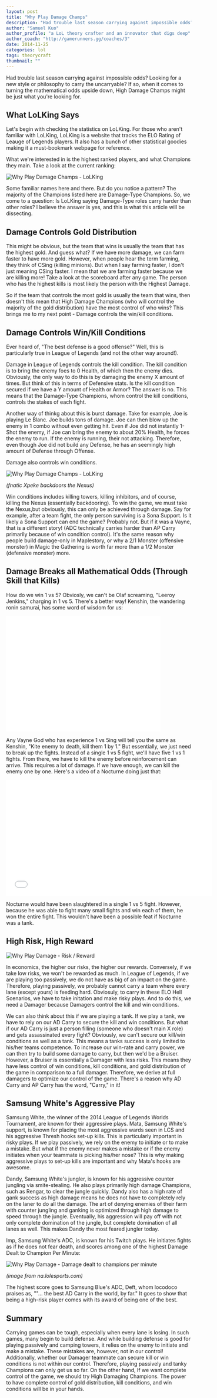 ```yaml
---
layout: post
title: "Why Play Damage Champs"
description: "Had trouble last season carrying against impossible odds? Looking for a new style or philosophy to carry the uncarryable?'"
author: "Samuel Kuo"
author_profile: "a LoL theory crafter and an innovator that digs deep"
author_coach: "http://gamerunners.gg/coaches/3"
date: 2014-11-25
categories: lol
tags: theorycraft
thumbnail: ""
---
```


Had trouble last season carrying against impossible odds? Looking for a new style or philosophy to carry the uncarryable? If so, when it comes to turning the mathematical odds upside down, High Damage Champs might be just what you're looking for.

## What LoLKing Says

Let's begin with checking the statistics on LoLKing. For those who aren't familiar with LoLKing, LoLKing is a website that tracks the ELO Rating of Leauge of Legends players. It also has a bunch of other statistical goodies making it a must-bookmark webpage for reference. 

What we're interested in is the highest ranked players, and what Champions they main. Take a look at the current ranking:

![Why Play Damage Champs - LoLKing](/images/content/damage-lolking.png)

Some familiar names here and there. But do you notice a pattern? The majority of the Champions listed here are Damage-Type Champions. So, we come to a question: Is LoLKing saying Damage-Type roles carry harder than other roles? I believe the answer is yes, and this is what this article will be dissecting. 

## Damage Controls Gold Distribution

This might be obvious, but the team that wins is usually the team that has the highest gold. And guess what? If we have more damage, we can farm faster to have more gold. However, when people hear the term farming, they think of CSing (killing minions). But when I say farming faster, I don't just meaning CSing faster. I mean that we are farming faster because we are killing more! Take a look at the scoreboard after any game. The person who has the highest kills is most likely the person with the Highest Damage. 

So if the team that controls the most gold is usually the team that wins, then doesn't this mean that High Damage Champions (who will control the majority of the gold distribution) have the most control of who wins? This brings me to my next point - Damage controls the win/kill conditions.

## Damage Controls Win/Kill Conditions

Ever heard of, "The best defense is a good offense?" Well, this is particularly true in League of Legends (and not the other way around!). 

Damage in League of Legends controls the kill condition. The kill condition is to bring the enemy foes to 0 Health, of which then the enemy dies. Obviously, the only way to do this is by damaging the enemy X amount of times. But think of this in terms of Defensive stats. Is the kill condition secured if we have a Y amount of Health or Armor? The answer is no. This means that the Damage-Type Champions, whom control the kill conditions, controls the stakes of each fight. 

Another way of thinkg about this is burst damage. Take for example, Joe is playing Le Blanc. Joe builds tons of damage. Joe can then blow up the enemy in 1 combo without even getting hit.  Even if Joe did not instantly 1-Shot the enemy, if Joe can bring the enemy to about 20% Health, he forces the enemy to run. If the enemy is running, their not attacking. Therefore, even though Joe did not build any Defense, he has an seemingly high amount of Defense through Offense.

Damage also controls win conditions. 

![Why Play Damage Champs - LoLKing](/images/content/damage-fnatic-xpeke.jpg)

*(fnatic Xpeke backdoors the Nexus)*

Win conditions includes killing towers, killing inhibitors, and of course, killing the Nexus (essentially backdooring). To win the game, we must take the Nexus,but obviously, this can only be achieved through damage. Say for example, after a team fight, the only person surviving is a Sona Support. Is it likely a Sona Support can end the game? Probably not. But if it was a Vayne, that is a different story! (ADC technically carries harder than AP Carry primarily because of win condition control). It's the same reason why people build damage-only in Maplestory, or why a 2/1 Monster (offensive monster) in Magic the Gathering is worth far more than a 1/2 Monster (defensive monster) more. 

## Damage Breaks all Mathematical Odds (Through Skill that Kills)

How do we win 1 vs 5? Obviosly, we can't be Olaf screaming, "Leeroy Jenkins," charging in 1 vs 5. There's a better way! Kenshin, the wandering ronin samurai, has some word of wisdom for us:

<iframe width="420" height="315" src="//www.youtube.com/embed/4qCzNg9xPRA?start=784" frameborder="0" allowfullscreen></iframe>

Any Vayne God who has experience 1 vs 5ing will tell you the same as Kenshin, "Kite enemy to death, kill them 1 by 1." But essentially, we just need to break up the fights. Instead of a single 1 vs 5 fight, we'll have five 1 vs 1 fights. From there, we have to kill the enemy before reinforcement can arrive. This requires a lot of damage. If we have enough, we can kill the enemy one by one. Here's a video of a Nocturne doing just that:

<iframe width="560" height="315" src="//www.youtube.com/embed/Gden-KAckGI" frameborder="0" allowfullscreen></iframe>

Nocturne would have been slaughtered in a single 1 vs 5 fight. However, because he was able to fight many small fights and win each of them, he won the entire fight. This wouldn't have been a possible feat if Nocturne was a tank.

## High Risk, High Reward

![Why Play Damage - Risk / Reward](/images/content/damage-risk-reward.jpg)

In economics, the higher our risks, the higher our rewards. Conversely, if we take low risks, we won't be rewarded as much. In League of Legends, if we are playing too passively, we do not have as big of an impact on the game. Therefore, playing passively, we probably cannot carry a team where every lane (except yours) is feeding hard. Obviosuly, to carry in these ELO Hell Scenarios, we have to take initation and make risky plays. And to do this, we need a Damager because Damagers control the kill and win conditions.

We can also think about this if we are playing a tank. If we play a tank, we have to rely on our AD Carry to secure the kill and win conditions. But what if our AD Carry is just a person filling (someone who doesn't main X role) and gets assassinated every fight? Obviously, we can't secure our kill/win conditions as well as a tank. This means a tanks success is only limited to his/her teams competence. To increase our win-rate and carry power, we can then try to build some damage to carry, but then we'd be a Bruiser. However, a Bruiser is essentially a Damager with less risks. This means they have less control of win conditions, kill conditions, and gold distribution of the game in comparison to a full damager. Therefore, we derive at full damagers to optimize our control of the game. There's  a reason why AD Carry and AP Carry has the word, "Carry," in it! 

## Samsung White's Aggressive Play

Samsung White, the winner of the 2014 League of Legends Worlds Tournament, are known for their aggressive plays. 
Mata, Samsung White's support, is known for placing the most aggressive wards seen in LCS and his aggressive Thresh hooks set-up kills. This is particularly important in risky plays. If we play passively, we rely on the enemy to initiate or to make a mistake. But what if the enemy never makes a mistake or if the enemy initiates when your teammate is picking his/her nose? This is why making aggressive plays to set-up kills are important and why Mata's hooks are awesome.

Dandy, Samsung White's jungler, is known for his aggressive counter jungling via smite-stealing. He also plays primarily high damage Champions, such as Rengar, to clear the jungle quickly. Dandy also has a high rate of gank success as high damage means he does not have to completely rely on the laner to do all the damage. The art of denying enemies of their farm with counter jungling and ganking is optimized through high damage to speed through the jungle. Eventually, his aggression will pay off with not only complete domination of the jungle, but complete domination of all lanes as well. This makes Dandy the most feared jungler today.

Imp, Samsung White's ADC, is known for his Twitch plays. He initiates fights as if he does not fear death, and scores among one of the highest Damage Dealt to Champion Per Minute:

![Why Play Damage - Damage dealt to champions per minute](/images/content/damage-champions-per-minute.jpg)

*(image from na.lolesports.com)*

The highest score goes to Samsung Blue's ADC, Deft, whom locodoco praises as, ""... the best AD Carry in the world, by far." It goes to show that being a high-risk player comes with its award of being one of the best.

## Summary

Carrying games can be tough, especially when every lane is losing. In such games, many begin to build defense. And while building defense is good for playing passively and camping towers, it relies on the enemy to initiate and make a mistake. These mistakes are, however, not in our control! Additionally, whether our Damager teammate can secure kill or win conditions is not within our control. Therefore, playing passively and tanky Champions can only get us so far. On the other hand, If we want complete control of the game, we should try High Damaging Champions. The power to have complete control of gold distribution, kill conditions, and win conditions will be in your hands. 
